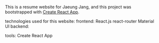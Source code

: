 This is a resume website for Jaeung Jang, and this project was bootstrapped with [Create React App](https://github.com/facebook/create-react-app).

technologies used for this website:
frontend:
    React.js
    react-router
    Material UI
backend:

tools:
    Create React App

